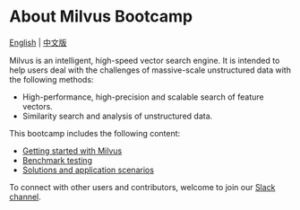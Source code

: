 # About Milvus Bootcamp

[English](README.md) | [中文版](CN_README.md)

Milvus is an intelligent, high-speed vector search engine. It is intended to help users deal with the challenges of massive-scale unstructured data with the following methods:

- High-performance, high-precision and scalable search of feature vectors.
- Similarity search and analysis of unstructured data.

This bootcamp includes the following content:

- [Getting started with Milvus](EN_getting_started)
- [Benchmark testing](EN_benchmark_test)
- [Solutions and application scenarios](EN_solutions)

To connect with other users and contributors, welcome to join our [Slack channel](https://join.slack.com/t/milvusio/shared_invite/enQtNzY1OTQ0NDI3NjMzLWNmYmM1NmNjOTQ5MGI5NDhhYmRhMGU5M2NhNzhhMDMzY2MzNDdlYjM5ODQ5MmE3ODFlYzU3YjJkNmVlNDQ2ZTk).
